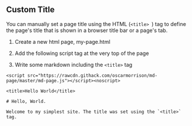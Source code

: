 ## Custom Title

You can manually set a page title using the HTML (`<title> `) tag to define the page's title that is shown in a browser title bar or a page's tab.

1. Create a new html page, my-page.html

2. Add the following script tag at the very top of the page

3. Write some markdown including the `<title>` tag

```
<script src="https://rawcdn.githack.com/oscarmorrison/md-page/master/md-page.js"></script><noscript>

<title>Hello World</title>

# Hello, World.

Welcome to my simplest site. The title was set using the `<title>` tag.
```